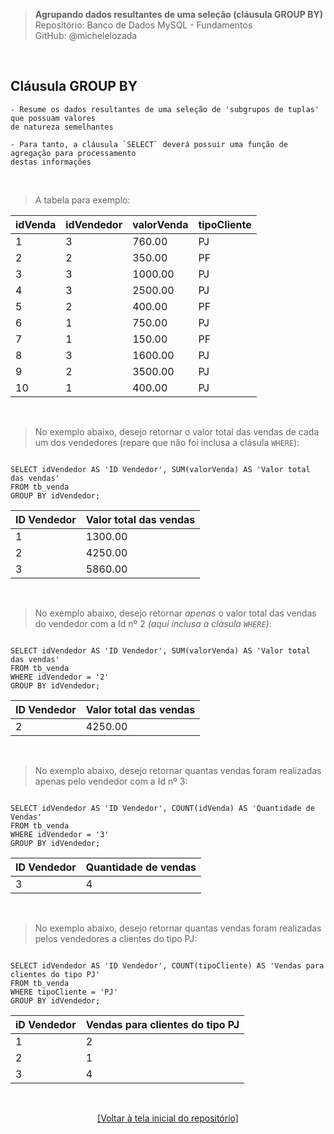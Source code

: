 > **Agrupando dados resultantes de uma seleção (cláusula GROUP BY)**     
> Repositório: Banco de Dados MySQL - Fundamentos  
> GitHub: @michelelozada
&nbsp;
     
&nbsp;     
## Cláusula GROUP BY
```
- Resume os dados resultantes de uma seleção de 'subgrupos de tuplas' que possuam valores 
de natureza semelhantes

- Para tanto, a cláusula `SELECT` deverá possuir uma função de agregação para processamento 
destas informações
```
     
&nbsp;  

> A tabela para exemplo:

| idVenda  | idVendedor  | valorVenda | tipoCliente |
| :---     | :---   	 | :---       | :---        | 
| 1		   | 3			 |  760.00 	  | PJ          |
| 2		   | 2	         |  350.00    | PF          |
| 3	       | 3           | 1000.00    | PJ          |
| 4		   | 3 			 | 2500.00	  | PJ          |
| 5	       | 2			 |  400.00    | PF          |
| 6 	   | 1			 |  750.00    | PJ          |
| 7        | 1           |  150.00    | PF          |
| 8        | 3           | 1600.00    | PJ          |
| 9        | 2			 | 3500.00    | PJ          |
| 10       | 1			 |  400.00    | PJ          |

&nbsp;

> No exemplo abaixo, desejo retornar o valor total das vendas de cada um dos vendedores (repare que não foi inclusa a clásula `WHERE`):
```mysql

SELECT idVendedor AS 'ID Vendedor', SUM(valorVenda) AS 'Valor total das vendas'
FROM tb_venda
GROUP BY idVendedor;
```
| ID Vendedor  | Valor total das vendas    |
| :---         | :---   				   |
| 1			   | 1300.00				   |	
| 2	           | 4250.00				   |	
| 3		       | 5860.00				   |

&nbsp;

> No exemplo abaixo, desejo retornar *apenas* o valor total das vendas do vendedor com a Id nº 2 *(aqui inclusa a clásula `WHERE`)*:
```mysql

SELECT idVendedor AS 'ID Vendedor', SUM(valorVenda) AS 'Valor total das vendas'
FROM tb_venda
WHERE idVendedor = '2'
GROUP BY idVendedor;
```
| ID Vendedor | Valor total das vendas |
| :---        | :---   				   |
| 2	          | 4250.00				   |	

&nbsp;

> No exemplo abaixo, desejo retornar quantas vendas foram realizadas apenas pelo vendedor com a Id nº 3:
```mysql

SELECT idVendedor AS 'ID Vendedor', COUNT(idVenda) AS 'Quantidade de Vendas'
FROM tb_venda
WHERE idVendedor = '3'
GROUP BY idVendedor;
```
| ID Vendedor  | Quantidade de vendas |
| :---         | :---   			  |
| 3	           | 4				      |

&nbsp;

> No exemplo abaixo, desejo retornar quantas vendas foram realizadas pelos vendedores a clientes do tipo PJ:
```mysql

SELECT idVendedor AS 'ID Vendedor', COUNT(tipoCliente) AS 'Vendas para clientes do tipo PJ'
FROM tb_venda
WHERE tipoCliente = 'PJ'
GROUP BY idVendedor;
```
| iD Vendedor  | Vendas para clientes do tipo PJ |
| :---         | :---   				         |
| 1	           | 2				                 |
| 2	           | 1				                 |
| 3	           | 4				                 |

&nbsp;

<div align="center">
<a href="https://github.com/michelelozada/MySQL-Study-Notes">[Voltar à tela inicial do repositório]</a>
</div>